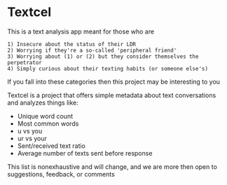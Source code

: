 # Textcel

This is a text analysis app meant for those who are

	1) Insecure about the status of their LDR
	2) Worrying if they're a so-called 'peripheral friend'
	3) Worrying about (1) or (2) but they consider themselves the perpetrator
	4) Simply curious about their texting habits (or someone else's)

If you fall into these categories then this project may be interesting to you

Textcel is a project that offers simple metadata about text conversations and analyzes things like:

* Unique word count
* Most common words
* u vs you
* ur vs your
* Sent/received text ratio
* Average number of texts sent before response

This list is nonexhaustive and will change, and we are more then open to suggestions, feedback, or comments

<ADD FEATURES>


